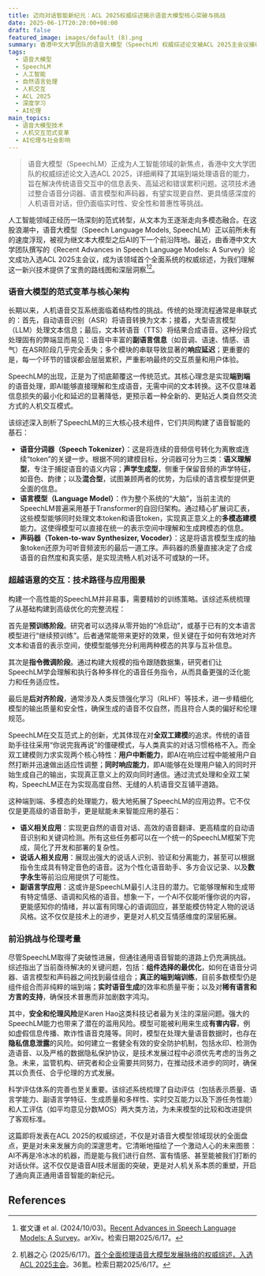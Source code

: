 ```yaml
---
title: 迈向对话智能新纪元：ACL 2025权威综述揭示语音大模型核心突破与挑战
date: 2025-06-17T20:20:00+08:00
draft: false
featured_image: images/default (8).png
summary: 香港中文大学团队的语音大模型（SpeechLM）权威综述论文被ACL 2025主会议接收，标志着AI语音交互正从传统分段式处理转向端到端模式，有望解决信息丢失、延迟和错误累积等痛点，实现更自然、更具情感的智能对话。文章深入解析了SpeechLM的技术架构、训练策略及应用潜力，并探讨了在实时性、安全性、普惠性等方面的关键挑战与未来发展方向。
tags: 
  - 语音大模型
  - SpeechLM
  - 人工智能
  - 自然语言处理
  - 人机交互
  - ACL 2025
  - 深度学习
  - AI伦理
main_topics: 
  - 语音大模型技术
  - 人机交互范式变革
  - AI伦理与社会影响
---
```


> 语音大模型（SpeechLM）正成为人工智能领域的新焦点，香港中文大学团队的权威综述论文入选ACL 2025，详细阐释了其端到端处理语音的能力，旨在解决传统语音交互中的信息丢失、高延迟和错误累积问题。这项技术通过整合语音分词器、语言模型和声码器，有望实现更自然、更具情感深度的人机语音对话，但仍面临实时性、安全性和普惠性等挑战。

人工智能领域正经历一场深刻的范式转型，从文本为王逐渐走向多模态融合。在这股浪潮中，语音大模型（Speech Language Models, SpeechLM）正以前所未有的速度浮现，被视为继文本大模型之后AI的下一个前沿阵地。最近，由香港中文大学团队撰写的《Recent Advances in Speech Language Models: A Survey》论文成功入选ACL 2025主会议，成为该领域首个全面系统的权威综述，为我们理解这一新兴技术提供了宝贵的路线图和深层洞察[^1][^2]。

### 语音大模型的范式变革与核心架构

长期以来，人机语音交互系统面临着结构性的挑战。传统的处理流程通常是串联式的：首先，自动语音识别（ASR）将语音转换为文本；接着，大型语言模型（LLM）处理文本信息；最后，文本转语音（TTS）将结果合成语音。这种分段式处理固有的弊端显而易见：语音中丰富的**副语言信息**（如音调、语速、情感、语气）在ASR阶段几乎完全丢失；多个模块的串联导致显著的**响应延迟**；更重要的是，每一个环节的错误都会层层累积，严重影响最终的交互质量和用户体验。

SpeechLM的出现，正是为了彻底颠覆这一传统范式。其核心理念是实现**端到端**的语音处理，即AI能够直接理解和生成语音，无需中间的文本转换。这不仅意味着信息损失的最小化和延迟的显著降低，更预示着一种全新的、更贴近人类自然交流方式的人机交互模式。

该综述深入剖析了SpeechLM的三大核心技术组件，它们共同构建了语音智能的基石：

*   **语音分词器（Speech Tokenizer）**：这是将连续的音频信号转化为离散或连续“token”的关键一步。根据不同的建模目标，分词器可分为三类：**语义理解型**，专注于捕捉语音的语义内容；**声学生成型**，侧重于保留音频的声学特征，如音色、韵律；以及**混合型**，试图兼顾两者的优势，为后续的语言模型提供更全面的信息。
*   **语言模型（Language Model）**：作为整个系统的“大脑”，当前主流的SpeechLM普遍采用基于Transformer的自回归架构。通过精心扩展词汇表，这些模型能够同时处理文本token和语音token，实现真正意义上的**多模态建模**能力。这使得模型可以直接在统一的表示空间中理解和生成跨模态的信息。
*   **声码器（Token-to-wav Synthesizer, Vocoder）**：这是将语言模型生成的抽象token还原为可听音频波形的最后一道工序。声码器的质量直接决定了合成语音的自然度和真实感，是实现流畅人机对话不可或缺的一环。

### 超越语意的交互：技术路径与应用图景

构建一个高性能的SpeechLM并非易事，需要精妙的训练策略。该综述系统梳理了从基础构建到高级优化的完整流程：

首先是**预训练阶段**。研究者可以选择从零开始的“冷启动”，或基于已有的文本语言模型进行“继续预训练”。后者通常能带来更好的效果，但关键在于如何有效地对齐文本和语音的表示空间，使模型能够充分利用两种模态的共享与互补信息。

其次是**指令微调阶段**。通过构建大规模的指令跟随数据集，研究者们让SpeechLM学会理解和执行各种多样化的语音任务指令，从而具备更强的泛化能力和任务适应性。

最后是**后对齐阶段**，通常涉及人类反馈强化学习（RLHF）等技术，进一步精细化模型的输出质量和安全性，确保生成的语音不仅自然，而且符合人类的偏好和伦理规范。

SpeechLM在交互范式上的创新，尤其体现在对**全双工建模**的追求。传统的语音助手往往采用“你说完我再说”的僵硬模式，与人类真实的对话习惯格格不入。而全双工建模则力求实现两个核心特性：**用户中断能力**，即AI在响应过程中能被用户自然打断并迅速做出适应性调整；**同时响应能力**，即AI能够在处理用户输入的同时开始生成自己的输出，实现真正意义上的双向同时通信。通过流式处理和全双工架构，SpeechLM正在为实现高度自然、无缝的人机语音交互铺平道路。

这种端到端、多模态的处理能力，极大地拓展了SpeechLM的应用边界。它不仅仅是更高级的语音助手，更是赋能未来智能应用的基石：

*   **语义相关应用**：实现更自然的语音对话、高效的语音翻译、更高精度的自动语音识别和关键词检测。所有这些任务都可以在一个统一的SpeechLM框架下完成，简化了开发和部署的复杂性。
*   **说话人相关应用**：展现出强大的说话人识别、验证和分离能力，甚至可以根据指令生成具有特定音色的语音。这为个性化语音助手、多方会议记录、以及**数字永生**等前沿应用提供了可能性。
*   **副语言学应用**：这或许是SpeechLM最引人注目的潜力。它能够理解和生成带有特定情感、语调和风格的语音。想象一下，一个AI不仅能听懂你说的内容，更能感知你的情绪，并以富有同理心的语调回应，甚至能模仿特定人物的说话风格。这不仅仅是技术上的进步，更是对人机交互情感维度的深层拓展。

### 前沿挑战与伦理考量

尽管SpeechLM取得了突破性进展，但通往通用语音智能的道路上仍充满挑战。综述指出了当前亟待解决的关键问题，包括：**组件选择的最优化**，如何在语音分词器、语言模型和声码器之间找到最佳组合；**真正的端到端训练**，目前多数模型仍是组件组合而非纯粹的端到端；**实时语音生成**的效率和质量平衡；以及对**稀有语言和方言的支持**，确保技术普惠而非加剧数字鸿沟。

其中，**安全和伦理风险**是Karen Hao这类科技记者最为关注的深层问题。强大的SpeechLM能力也带来了潜在的滥用风险。模型可能被利用来生成**有害内容**，例如虚假信息传播、欺诈性语音克隆等。同时，模型在处理大量语音数据时，也存在**隐私信息泄露**的风险。如何建立一套健全有效的安全防护机制，包括水印、检测伪造语音、以及严格的数据隐私保护协议，是技术发展过程中必须优先考虑的当务之急。未来，监管机构、研究者和企业需要共同努力，在推动技术进步的同时，确保其以负责任、合乎伦理的方式发展。

科学评估体系的完善也至关重要。该综述系统梳理了自动评估（包括表示质量、语言学能力、副语言学特征、生成质量和多样性、实时交互能力以及下游任务性能）和人工评估（如平均意见分数MOS）两大类方法，为未来模型的比较和改进提供了客观标准。

这篇即将发表在ACL 2025的权威综述，不仅是对语音大模型领域现状的全面盘点，更是对未来发展方向的深邃思考。它清晰地描绘了一个激动人心的未来图景：AI不再是冷冰冰的机器，而是能与我们进行自然、富有情感、甚至能被我们打断的对话伙伴。这不仅仅是语音AI技术层面的突破，更是对人机关系本质的重塑，开启了通向真正通用语音智能的新纪元。

## References
[^1]: 崔文谦 et al. (2024/10/03)。[Recent Advances in Speech Language Models: A Survey](https://arxiv.org/abs/2410.03751)。arXiv。检索日期2025/6/17。
[^2]: 机器之心 (2025/6/17)。[首个全面梳理语音大模型发展脉络的权威综述，入选ACL 2025主会](https://36kr.com/p/3340289342535427)。36氪。检索日期2025/6/17。
[^3]: 机器之心 (2025/6/17)。[首个转型ai公司的新势力，在全球ai顶会展示下一代自动驾驶模型 ｜ 机器之心](https://www.jiqizhixin.com/articles/2025-06-17-8)。机器之心。检索日期2025/6/17。
[^4]: Zhihu (2025/6/17)。[首个全面梳理语音大模型发展脉络的权威综述，入选acl 2025主会 - 知乎](https://zhuanlan.zhihu.com/p/1918319956182963426)。知乎。检索日期2025/6/17。
[^5]: weixin_48827824 (日期不详)。[A Comprehensive Survey of Spoken Language Models - CSDN博客](https://blog.csdn.net/weixin_48827824/article/details/147504137)。CSDN博客。检索日期2025/6/17。

